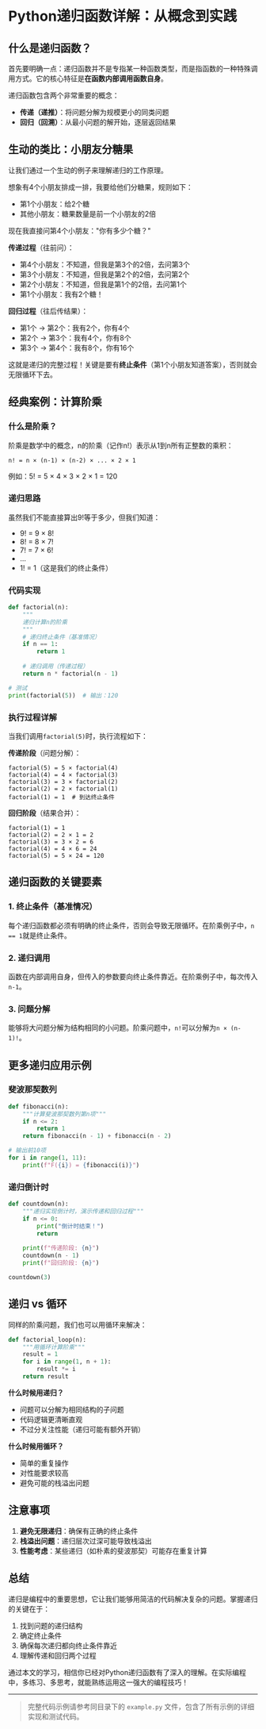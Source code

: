 # Python递归函数详解：从概念到实践

## 什么是递归函数？

首先要明确一点：递归函数并不是专指某一种函数类型，而是指函数的一种特殊调用方式。它的核心特征是**在函数内部调用函数自身**。

递归函数包含两个非常重要的概念：
- **传递（递推）**：将问题分解为规模更小的同类问题
- **回归（回溯）**：从最小问题的解开始，逐层返回结果

## 生动的类比：小朋友分糖果

让我们通过一个生动的例子来理解递归的工作原理。

想象有4个小朋友排成一排，我要给他们分糖果，规则如下：
- 第1个小朋友：给2个糖
- 其他小朋友：糖果数量是前一个小朋友的2倍

现在我直接问第4个小朋友："你有多少个糖？"

**传递过程**（往前问）：
- 第4个小朋友：不知道，但我是第3个的2倍，去问第3个
- 第3个小朋友：不知道，但我是第2个的2倍，去问第2个  
- 第2个小朋友：不知道，但我是第1个的2倍，去问第1个
- 第1个小朋友：我有2个糖！

**回归过程**（往后传结果）：
- 第1个 → 第2个：我有2个，你有4个
- 第2个 → 第3个：我有4个，你有8个
- 第3个 → 第4个：我有8个，你有16个

这就是递归的完整过程！关键是要有**终止条件**（第1个小朋友知道答案），否则就会无限循环下去。

## 经典案例：计算阶乘

### 什么是阶乘？

阶乘是数学中的概念，n的阶乘（记作n!）表示从1到n所有正整数的乘积：
```
n! = n × (n-1) × (n-2) × ... × 2 × 1
```

例如：5! = 5 × 4 × 3 × 2 × 1 = 120

### 递归思路

虽然我们不能直接算出9!等于多少，但我们知道：
- 9! = 9 × 8!
- 8! = 8 × 7!
- 7! = 7 × 6!
- ...
- 1! = 1（这是我们的终止条件）

### 代码实现

```python
def factorial(n):
    """
    递归计算n的阶乘
    """
    # 递归终止条件（基准情况）
    if n == 1:
        return 1
    
    # 递归调用（传递过程）
    return n * factorial(n - 1)

# 测试
print(factorial(5))  # 输出：120
```

### 执行过程详解

当我们调用`factorial(5)`时，执行流程如下：

**传递阶段**（问题分解）：
```
factorial(5) = 5 × factorial(4)
factorial(4) = 4 × factorial(3)  
factorial(3) = 3 × factorial(2)
factorial(2) = 2 × factorial(1)
factorial(1) = 1  # 到达终止条件
```

**回归阶段**（结果合并）：
```
factorial(1) = 1
factorial(2) = 2 × 1 = 2
factorial(3) = 3 × 2 = 6
factorial(4) = 4 × 6 = 24
factorial(5) = 5 × 24 = 120
```

## 递归函数的关键要素

### 1. 终止条件（基准情况）
每个递归函数都必须有明确的终止条件，否则会导致无限循环。在阶乘例子中，`n == 1`就是终止条件。

### 2. 递归调用
函数在内部调用自身，但传入的参数要向终止条件靠近。在阶乘例子中，每次传入`n-1`。

### 3. 问题分解
能够将大问题分解为结构相同的小问题。阶乘问题中，`n!`可以分解为`n × (n-1)!`。

## 更多递归应用示例

### 斐波那契数列
```python
def fibonacci(n):
    """计算斐波那契数列第n项"""
    if n <= 2:
        return 1
    return fibonacci(n - 1) + fibonacci(n - 2)

# 输出前10项
for i in range(1, 11):
    print(f"F({i}) = {fibonacci(i)}")
```

### 递归倒计时
```python
def countdown(n):
    """递归实现倒计时，演示传递和回归过程"""
    if n <= 0:
        print("倒计时结束！")
        return
    
    print(f"传递阶段: {n}")
    countdown(n - 1)
    print(f"回归阶段: {n}")

countdown(3)
```

## 递归 vs 循环

同样的阶乘问题，我们也可以用循环来解决：

```python
def factorial_loop(n):
    """用循环计算阶乘"""
    result = 1
    for i in range(1, n + 1):
        result *= i
    return result
```

**什么时候用递归？**
- 问题可以分解为相同结构的子问题
- 代码逻辑更清晰直观
- 不过分关注性能（递归可能有额外开销）

**什么时候用循环？**
- 简单的重复操作
- 对性能要求较高
- 避免可能的栈溢出问题

## 注意事项

1. **避免无限递归**：确保有正确的终止条件
2. **栈溢出问题**：递归层次过深可能导致栈溢出
3. **性能考虑**：某些递归（如朴素的斐波那契）可能存在重复计算

## 总结

递归是编程中的重要思想，它让我们能够用简洁的代码解决复杂的问题。掌握递归的关键在于：

1. 找到问题的递归结构
2. 确定终止条件  
3. 确保每次递归都向终止条件靠近
4. 理解传递和回归两个过程

通过本文的学习，相信你已经对Python递归函数有了深入的理解。在实际编程中，多练习、多思考，就能熟练运用这一强大的编程技巧！

---

> 完整代码示例请参考同目录下的 `example.py` 文件，包含了所有示例的详细实现和测试代码。
